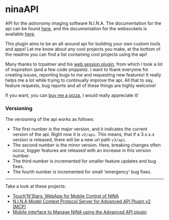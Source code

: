 # ninaAPI

API for the astronomy imaging software N.I.N.A.
The documentation for the api can be found [here](https://bump.sh/christian-photo/doc/advanced-api), and the documentation for the websockets is available [here](https://bump.sh/christian-photo/doc/advanced-api-websockets).

This plugin aims to be an all-around api for building your own custom tools and apps! Let me know about any cool projects you make, at the bottom of the readme you can find a list containing cool projects using the api!

Many thanks to tcpalmer and his [web session plugin](https://github.com/tcpalmer/nina.plugin.web/tree/main), from which I took a lot of inspiration (and a few code snippets). I want to thank everyone for creating issues, reporting bugs to me and requesting new features! It really helps me a lot while trying to continually improve the api. All that to say, feature requests, bug reports and all of these things are highly welcome!

If you want, you can [buy me a pizza](https://buymeacoffee.com/christian.palm), I would really appreciate it!

### Versioning

The versioning of the api works as follows:

- The first number is the major version, and it indicates the current version of the api. Right now it is `v2/api`. This means, that if a 3.x.x.x version is released, there will be a new url path `v3/api`.
- The second number is the minor version. Here, breaking changes often occur, bigger features are released with an increase in this version number.
- The third number is incremented for smaller feature updates and bug fixes.
- The fourth number is incremented for small 'emergency' bug fixes.

---

Take a look at these projects:

- [Touch'N'Stars: WebApp for Mobile Control of NINA](https://github.com/Touch-N-Stars/Touch-N-Stars)
- [N.I.N.A Model Context Protocol Server for Advanced API Plugin v2 (MCP)](https://github.com/PaDev1/Nina_advanced_api_mcp)
- [Mobile interface to Manage NINA using the Advanced API plugin](https://github.com/venturachrisdev/Cygnus-Astro)
